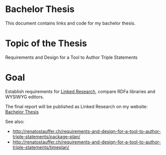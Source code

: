 # Bachelor Thesis
This document contains links and code for my bachelor thesis.

# Topic of the Thesis
Requirements and Design for a Tool to Author Triple Statements

# Goal
Establish requirements for <a href="https://github.com/csarven/linked-research">Linked Research</a>, compare RDFa libraries and WYSIWYG editors.

The final report will be published as Linked Research on my website: <a href="http://renatostauffer.ch/requirements-and-design-for-a-tool-to-author-triple-statements/#requirement-engineering">Bachelor Thesis</a>

See also:
<ul>
	<li><a href="http://renatostauffer.ch/requirements-and-design-for-a-tool-to-author-triple-statements/package-plan/">http://renatostauffer.ch/requirements-and-design-for-a-tool-to-author-triple-statements/package-plan/</a></li>
	<li><a href="http://renatostauffer.ch/requirements-and-design-for-a-tool-to-author-triple-statements/timeplan/">http://renatostauffer.ch/requirements-and-design-for-a-tool-to-author-triple-statements/timeplan/</a></li>
</ul>